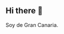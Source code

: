 ## Hi there 👋
Soy de Gran Canaria.
<!--


<picture>
<image>
 alt="Imagen que veremos."https://es.wikipedia.org/wiki/Gran_Canaria
</picture>


**30Anacarmen/30Anacarmen** is a ✨ _special_ ✨ repository because its `README.md` (this file) appears on your GitHub profile.

Here are some ideas to get you started:

- 🔭 I’m currently working on ...
- 🌱 I’m currently learning ...
- 👯 I’m looking to collaborate on ...
- 🤔 I’m looking for help with ...
- 💬 Ask me about ...
- 📫 How to reach me: ...
- 😄 Pronouns: ...
- ⚡ Fun fact: ...
-->
